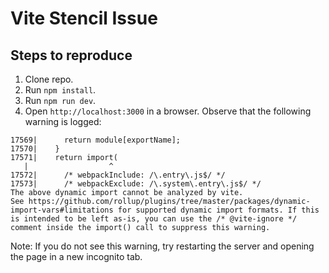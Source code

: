 # Vite Stencil Issue

## Steps to reproduce

1. Clone repo.
2. Run `npm install`.
3. Run `npm run dev`.
4. Open `http://localhost:3000` in a browser. Observe that the following warning is logged:

```
17569|      return module[exportName];
17570|    }
17571|    return import(
   |                  ^
17572|      /* webpackInclude: /\.entry\.js$/ */
17573|      /* webpackExclude: /\.system\.entry\.js$/ */
The above dynamic import cannot be analyzed by vite.
See https://github.com/rollup/plugins/tree/master/packages/dynamic-import-vars#limitations for supported dynamic import formats. If this is intended to be left as-is, you can use the /* @vite-ignore */ comment inside the import() call to suppress this warning.
```

Note: If you do not see this warning, try restarting the server and opening the page in a new incognito tab.